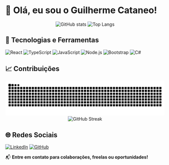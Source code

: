 # 👋 Olá, eu sou o Guilherme Cataneo!
<div align="center">
  <img src="https://github-readme-stats.vercel.app/api?username=Guilherme2405&show_icons=true&theme=tokyonight" width="400" height="250" alt="GitHub stats"/>
  <img src="https://github-readme-stats.vercel.app/api/top-langs/?username=Guilherme2405&layout=compact&theme=tokyonight" width="305" height="250" alt="Top Langs"/>
</div>


## 🚀 Tecnologias e Ferramentas
<p align="left">
  <img src="https://cdn.jsdelivr.net/gh/devicons/devicon/icons/react/react-original.svg" height="40" width="40" alt="React"/>
  <img src="https://cdn.jsdelivr.net/gh/devicons/devicon/icons/typescript/typescript-original.svg" height="40" width="40" alt="TypeScript"/>
  <img src="https://cdn.jsdelivr.net/gh/devicons/devicon/icons/javascript/javascript-original.svg" height="40" width="40" alt="JavaScript"/>
  <img src="https://cdn.jsdelivr.net/gh/devicons/devicon/icons/nodejs/nodejs-original.svg" height="40" width="40" alt="Node.js"/>
  
  <img src="https://cdn.jsdelivr.net/gh/devicons/devicon/icons/bootstrap/bootstrap-original.svg" height="40" width="40" alt="Bootstrap"/>
  <img src="https://cdn.jsdelivr.net/gh/devicons/devicon/icons/csharp/csharp-original.svg" height="40" width="40" alt="C#"/>
</p>

## 📈 Contribuições

<div align="center">
  <img src="https://raw.githubusercontent.com/Guilherme2405/Guilherme2405/output/github-contribution-grid-snake.svg" alt="snake gif" />
</div>
<div align="center">
  <img src="https://github-readme-streak-stats.herokuapp.com/?user=Guilherme2405&theme=tokyonight&locale=pt_BR" width="820" height="250" alt="GitHub Streak"/>
</div>

## 🌐 Redes Sociais

[![LinkedIn](https://img.shields.io/badge/LinkedIn-0077B5?style=for-the-badge&logo=linkedin&logoColor=white)](https://www.linkedin.com/in/guilherme-ribeiro-cataneo-494219330/)  [![GitHub](https://img.shields.io/badge/GitHub-171515?style=for-the-badge&logo=github&logoColor=white)](https://github.com/Guilherme2405)


📬 **Entre em contato para colaborações, freelas ou oportunidades!**
